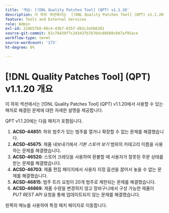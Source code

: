 ```yaml
---
title: '개요: [!DNL Quality Patches Tool] (QPT) v1.1.20'
description: 이 하위 섹션에서는  [!DNL Quality Patches Tool] (QPT) v1.1.20에서 사용할 수 있는 패치로 해결된 문제에 대한 자세한 설명을 제공합니다.
feature: Tools and External Services
role: Admin
exl-id: 224b57b8-89c4-43b7-835f-d62c2e5b6201
source-git-commit: 81c78439f7c243437b7b76dc80560c847af95ace
workflow-type: tm+mt
source-wordcount: '173'
ht-degree: 0%

---
```


# [!DNL Quality Patches Tool] (QPT) v1.1.20 개요

이 하위 섹션에서는 [!DNL Quality Patches Tool] (QPT) v1.1.20에서 사용할 수 있는 패치로 해결된 문제에 대한 자세한 설명을 제공합니다.

QPT v1.1.20에는 다음 패치가 포함됩니다.

1. **ACSD-44851**: 하위 범주가 있는 범주를 열거나 확장할 수 없는 문제를 해결했습니다.
1. **ACSD-45675**: 제품 내보내기에서 *기본 스토어 보기* 범위의 카테고리 이름을 사용하는 문제를 해결했습니다.
1. **ACSD-46520**: 스토어 크레딧을 사용하여 환불할 때 사용자가 잘못된 주문 상태를 받는 문제를 해결했습니다.
1. **ACSD-46703**: 제품 편집 페이지에서 사용자 지정 옵션을 끌어서 놓을 수 없는 문제를 해결했습니다.
1. **ACSD-46815**: 범주 트리 요청이 20개 범주로 제한되는 문제를 해결했습니다.
1. **ACSD-46869**: 제품 수량을 변경하지 않고 장바구니에서 구성 가능한 제품이 *PUT REST API* 요청을 통해 업데이트되지 않는 문제를 해결했습니다.

왼쪽의 메뉴를 사용하여 특정 패치 페이지로 이동합니다.

